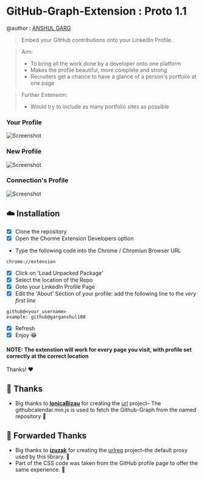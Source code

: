 <!-- Please do not edit this file. Edit the `blah` field in the `package.json` instead. If in doubt, open an issue. -->


# GitHub-Graph-Extension : Proto 1.1

@author : [ANSHUL GARG](https://github.com/garganshul108)
> Embed your GitHub contributions onto your LinkedIn Profile.

> Aim:
>  - To bring all the work done by a developer onto one platform
>  - Makes the profile beautiful, more complete and strong
>  - Recruiters get a chance to have a glance of a person's portfolio at one page
>

> Further Extension:
> - Would try to include as many portfolio sites as possible
>

### Your Profile
![Screenshot](https://raw.github.com/garganshul108/GitHub-Graph-Extension/proto1.0/screenshots/AnshulGarg-LinkedIn-GitHubGraph.png)
### New Profile
![Screenshot](https://raw.github.com/garganshul108/GitHub-Graph-Extension/proto1.0/screenshots/ShubhamDhama-LinkedIn-GitHubGraph.png)
### Connection's Profile
![Screenshot](https://raw.github.com/garganshul108/GitHub-Graph-Extension/proto1.0/screenshots/AnirudhDagar-LinkedIn-GitHubGraph.png)


## :cloud: Installation

- [x] Clone the repository
- [x] Open the Chorme Extension Developers option
 - Type the following code into the Chrome / Chromiun Browser URL
```shell
chrome://extension
```
- [x] Click on 'Load Unpacked Package'
- [x] Select the location of the Repo
- [x] Goto your LinkedIn Profile Page
- [x] Edit the 'About' Section of your profile:
add the following line to the *very first line*
```shell
github@<your_username>
example: github@garganshul108
```
- [x] Refresh
- [x] Enjoy :joy:

#### NOTE: The extenstion will work for every page you visit, with profile set correctly at the correct location

Thanks! :heart:

## :cake: Thanks
  - Big thanks to [**IonicaBizau**](https://github.com/IonicaBizau) for creating the [url](https://github.com/IonicaBizau/github-calendar) project– The githubcalendar.min.js is used to fetch the Github-Graph from the named repository
 :cake:
## :cake: Forwarded Thanks
 - Big thanks to [**izuzak**](https://github.com/izuzak) for creating the [urlreq](https://github.com/izuzak/urlreq) project–the default proxy used by this library. :cake:
 - Part of the CSS code was taken from the GitHub profile page to offer the same experience. :art:




